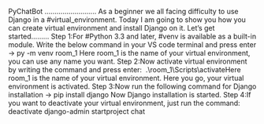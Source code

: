  PyChatBot
..........................
As a beginner we all facing difficulty to use Django in a #virtual_environment. Today I am going to show you how you can create virtual environment and install Django on it. Let’s get started………
Step 1:For #Python 3.3 and later, #venv is available as a built-in module. Write the below command in your VS code terminal and press enter -> py -m venv room_1
Here room_1 is the name of your virtual environment, you can use any name you want.
Step 2:Now activate virtual environment by writing the command and press enter:  .\room_1\Scripts\activateHere room_1 is the name of your virtual environment. Here you go, your virtual environment is activated.
Step 3:Now run the following command for Django installation -> pip install django
Now Django installation is started.
Step 4:If you want to deactivate your virtual environment, just run the command: deactivate
django-admin startproject chat
